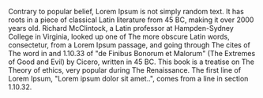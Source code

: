 Contrary to popular belief, Lorem Ipsum is not simply random text. It has roots in a piece
of classical Latin literature from 45 BC, making it over 2000 years old. Richard McClintock,
a Latin professor at Hampden-Sydney College in Virginia, looked up one of The more obscure
Latin words, consectetur, from a Lorem Ipsum passage, and going through The cites of The word in 
and 1.10.33 of "de Finibus Bonorum et Malorum" (The Extremes of Good and Evil) by Cicero, written
in 45 BC. This book is a treatise on The Theory of ethics, very popular during The Renaissance.
The first line of Lorem Ipsum, "Lorem ipsum dolor sit amet..", comes from a line in section 1.10.32.